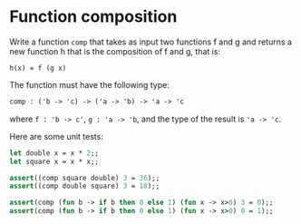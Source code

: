 # Function composition

Write a function `comp` that takes as input two functions f and g and returns a new function h that is the composition of f and g, that is: 
```
h(x) = f (g x)
```
The function must have the following type:
```ocaml
comp : ('b -> 'c) -> ('a -> 'b) -> 'a -> 'c
```
where `f : 'b -> c'`, `g : 'a -> 'b`, and the type of the result is `'a -> 'c`.

Here are some unit tests:
```ocaml
let double x = x * 2;;
let square x = x * x;;

assert((comp square double) 3 = 36);;
assert((comp double square) 3 = 18);;

assert(comp (fun b -> if b then 0 else 1) (fun x -> x>0) 3 = 0);;
assert(comp (fun b -> if b then 0 else 1) (fun x -> x>0) 0 = 1);;
```

